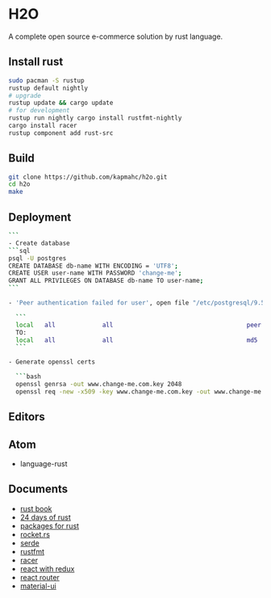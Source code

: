 # H2O

A complete open source e-commerce solution by rust language.

## Install rust

```bash
sudo pacman -S rustup
rustup default nightly
# upgrade
rustup update && cargo update
# for development
rustup run nightly cargo install rustfmt-nightly
cargo install racer
rustup component add rust-src
```

## Build

```bash
git clone https://github.com/kapmahc/h2o.git
cd h2o
make
```

## Deployment

````bash
```
- Create database
```sql
psql -U postgres
CREATE DATABASE db-name WITH ENCODING = 'UTF8';
CREATE USER user-name WITH PASSWORD 'change-me';
GRANT ALL PRIVILEGES ON DATABASE db-name TO user-name;
```

- 'Peer authentication failed for user', open file "/etc/postgresql/9.5/main/pg_hba.conf" change line:

  ```
  local   all             all                                     peer  
  TO:
  local   all             all                                     md5
  ```

- Generate openssl certs

  ```bash
  openssl genrsa -out www.change-me.com.key 2048
  openssl req -new -x509 -key www.change-me.com.key -out www.change-me.com.crt -days 3650 # Common Name:*.change-me.com
````

## Editors

## Atom

- language-rust

## Documents

- [rust book](https://doc.rust-lang.org/book/)
- [24 days of rust](siciarz.net)
- [packages for rust](https://crates.io/)
- [rocket.rs](https://rocket.rs/guide/)
- [serde](https://serde.rs/)
- [rustfmt](https://github.com/rust-lang-nursery/rustfmt/blob/master/atom.md)
- [racer](https://atom.io/packages/autocomplete-racer)
- [react with redux](http://redux.js.org/docs/basics/UsageWithReact.html)
- [react router](https://reacttraining.com/react-router/web/guides/philosophy)
- [material-ui](http://www.material-ui.com/#/)
